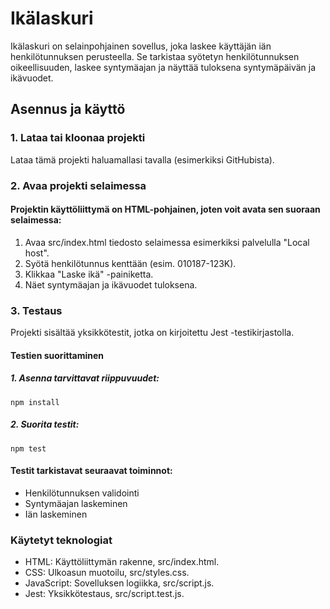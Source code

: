 # Ikälaskuri

Ikälaskuri on selainpohjainen sovellus, joka laskee käyttäjän iän henkilötunnuksen perusteella. Se tarkistaa syötetyn henkilötunnuksen oikeellisuuden, laskee syntymäajan ja näyttää tuloksena syntymäpäivän ja ikävuodet.

## Asennus ja käyttö

### 1. Lataa tai kloonaa projekti
Lataa tämä projekti haluamallasi tavalla (esimerkiksi GitHubista).

### 2. Avaa projekti selaimessa
#### Projektin käyttöliittymä on HTML-pohjainen, joten voit avata sen suoraan selaimessa:
1. Avaa src/index.html tiedosto selaimessa esimerkiksi palvelulla "Local host".
2. Syötä henkilötunnus kenttään (esim. 010187-123K).
3. Klikkaa "Laske ikä" -painiketta.
4. Näet syntymäajan ja ikävuodet tuloksena.


### 3. Testaus
Projekti sisältää yksikkötestit, jotka on kirjoitettu Jest -testikirjastolla.

  #### Testien suorittaminen
  ##### 1. Asenna tarvittavat riippuvuudet:
    npm install
  ##### 2. Suorita testit:
    npm test

  #### Testit tarkistavat seuraavat toiminnot:
  - Henkilötunnuksen validointi
  - Syntymäajan laskeminen
  - Iän laskeminen

### Käytetyt teknologiat
- HTML: Käyttöliittymän rakenne, src/index.html.
- CSS: Ulkoasun muotoilu, src/styles.css.
- JavaScript: Sovelluksen logiikka, src/script.js.
- Jest: Yksikkötestaus, src/script.test.js.

